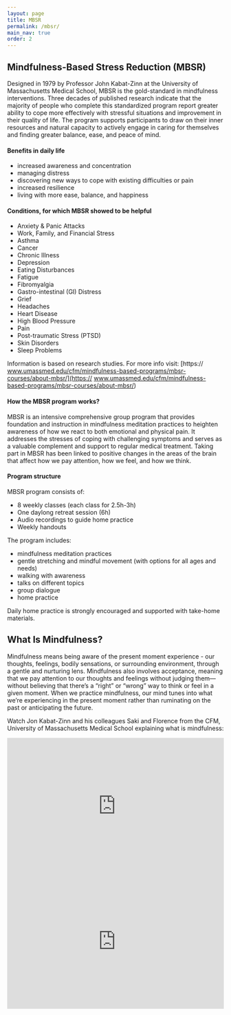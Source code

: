 ```yaml
---
layout: page
title: MBSR
permalink: /mbsr/
main_nav: true
order: 2
---
```



## Mindfulness-Based Stress Reduction (MBSR)

Designed in 1979 by Professor John Kabat-Zinn at the University of Massachusetts Medical School, MBSR is the gold-standard in mindfulness interventions. Three decades of published research indicate that the majority of people who complete this standardized program report greater ability to cope more effectively with stressful situations and improvement in their quality of life. The program supports participants to draw on their inner resources and natural capacity to actively engage in caring for themselves and finding greater balance, ease, and peace of mind.

#### Benefits in daily life
* increased awareness and concentration
* managing distress 
* discovering new ways to cope with existing difficulties or pain
* increased resilience
* living with more ease, balance, and happiness


#### Conditions, for which MBSR showed to be helpful
* Anxiety & Panic Attacks
* Work, Family, and Financial Stress
* Asthma
* Cancer
* Chronic Illness
* Depression
* Eating Disturbances
* Fatigue
* Fibromyalgia
* Gastro-intestinal (GI) Distress
* Grief
* Headaches
* Heart Disease
* High Blood Pressure
* Pain
* Post-traumatic Stress (PTSD)
* Skin Disorders
* Sleep Problems

Information is based on research studies. For more info visit:
[https://
www.umassmed.edu/cfm/mindfulness-based-programs/mbsr-courses/about-mbsr/](https://
www.umassmed.edu/cfm/mindfulness-based-programs/mbsr-courses/about-mbsr/)

#### How the MBSR program works?
MBSR is an intensive comprehensive group program that provides foundation and instruction in
mindfulness meditation practices to heighten awareness of how we react to both
emotional and physical pain. It addresses the stresses of coping with challenging
symptoms and serves as a valuable complement and support to regular medical
treatment. Taking part in MBSR has been linked to positive changes in the areas of
the brain that affect how we pay attention, how we feel, and how we think.

#### Program structure
MBSR program consists of:
- 8 weekly classes (each class for 2.5h-3h) 
- One daylong retreat session (6h)
- Audio recordings to guide home practice
- Weekly handouts
 
The program includes: 
- mindfulness meditation practices
- gentle stretching and mindful movement (with options for all ages and needs)
- walking with awareness
- talks on different topics
- group dialogue
- home practice

Daily home practice is strongly encouraged and supported with take-home materials.


## What Is Mindfulness?

Mindfulness means being aware of the present moment experience - our thoughts, feelings, bodily sensations, or surrounding environment, through a gentle and nurturing lens. Mindfulness also involves acceptance, meaning that we pay attention to our thoughts and feelings without judging them—without believing that there’s a “right” or “wrong” way to think or feel in a given moment. When we practice mindfulness, our mind tunes into what we’re experiencing in the present moment rather than ruminating on the past or anticipating the future.

Watch Jon Kabat-Zinn and his colleagues Saki and Florence from the CFM, University of Massachusetts Medical School explaining what is mindfulness:

<iframe height="315" src="https://www.youtube.com/embed/WGUWt4TjBKE?rel=0" frameborder="0" allow="autoplay; encrypted-media" style="max-width:560px; width:100%" allowfullscreen></iframe>

<iframe height="315" src="https://www.youtube.com/embed/HmEo6RI4Wvs?rel=0&amp;start=6" frameborder="0" allow="autoplay; encrypted-media" style="max-width:560px; width:100%" allowfullscreen></iframe>
